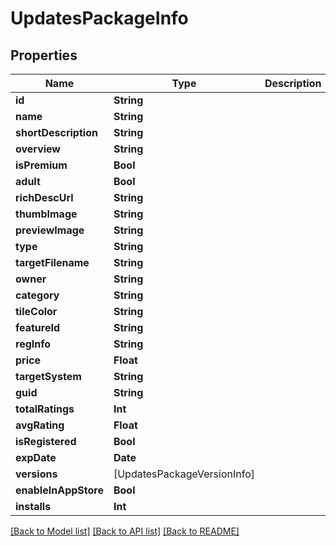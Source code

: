 # UpdatesPackageInfo

## Properties
Name | Type | Description | Notes
------------ | ------------- | ------------- | -------------
**id** | **String** |  | [optional] 
**name** | **String** |  | [optional] 
**shortDescription** | **String** |  | [optional] 
**overview** | **String** |  | [optional] 
**isPremium** | **Bool** |  | [optional] 
**adult** | **Bool** |  | [optional] 
**richDescUrl** | **String** |  | [optional] 
**thumbImage** | **String** |  | [optional] 
**previewImage** | **String** |  | [optional] 
**type** | **String** |  | [optional] 
**targetFilename** | **String** |  | [optional] 
**owner** | **String** |  | [optional] 
**category** | **String** |  | [optional] 
**tileColor** | **String** |  | [optional] 
**featureId** | **String** |  | [optional] 
**regInfo** | **String** |  | [optional] 
**price** | **Float** |  | [optional] 
**targetSystem** | **String** |  | [optional] 
**guid** | **String** |  | [optional] 
**totalRatings** | **Int** |  | [optional] 
**avgRating** | **Float** |  | [optional] 
**isRegistered** | **Bool** |  | [optional] 
**expDate** | **Date** |  | [optional] 
**versions** | [UpdatesPackageVersionInfo] |  | [optional] 
**enableInAppStore** | **Bool** |  | [optional] 
**installs** | **Int** |  | [optional] 

[[Back to Model list]](../README.md#documentation-for-models) [[Back to API list]](../README.md#documentation-for-api-endpoints) [[Back to README]](../README.md)


